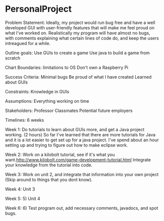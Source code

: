 # PersonalProject
Problem Statement: Ideally, my project would run bug free and have a well developed GUI with user-friendly features that will make me feel proud on what I've worked on. Realistically my program will have almost no bugs, with comments explaining what certain lines of code do, and keep the users intreagued for a while.

Outline goals: 
Use GUIs to create a game 
Use java to build a game from scratch 

Chart Boundaries: 
limitations to OS
Don't own a Raspberry Pi

Success Criteria: 
Minimal bugs 
Be proud of what I have created 
Learned about GUIs 

Constraints: 
Knowledge in GUIs 

Assumptions: 
Everything working on time 

Stakeholders: 
Professor 
Classmates 
Potential future employers 

Timelines: 
6 weeks 

Week 1:
Do tutorials to learn about GUIs more, and get a Java project working. (2 hours)
So far I've learned that there are more tutorials for Java and it is a lot easier to get set up for a java project.
I've spend about an hour setting up and trying to figure out how to make eclipse work.

Week 2:
Work on a kilobolt tutorial, see if it's what you want.http://www.kilobolt.com/game-development-tutorial.html Integrate your knowledge from the tutorial into code. 

Week 3:
Work on unit 2, and integrate that information into your own project (Skip around to things that you dont know).

Week 4:
Unit 3

Week 5:
5) Unit 4

Week 6:
6) Test program out, add necessary comments, javadocs, and spot bugs.
